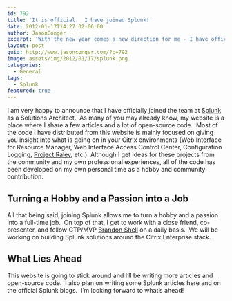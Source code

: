 ```yaml
---
id: 792
title: 'It is official.  I have joined Splunk!'
date: 2012-01-17T14:27:02-06:00
author: JasonConger
excerpt: 'With the new year comes a new direction for me - I have officially joined Splunk as a Solutions Architect.'
layout: post
guid: http://www.jasonconger.com/?p=792
image: assets/img/2012/01/17/splunk.png
categories:
  - General
tags:
  - Splunk
featured: true
---
```

I am very happy to announce that I have officially joined the team at <a title="Splunk" href="http://www.splunk.com" target="_blank">Splunk </a>as a Solutions Architect.  As many of you may already know, my website is a place where I share a few articles and a lot of open-source code.  Most of the code I have distributed from this website is mainly focused on giving you insight into what is going on in your Citrix environments (Web Interface for Resource Manager, Web Interface Access Control Center, Configuration Logging, <a title="Project Raley" href="http://www.jasonconger.com/raley" target="_blank">Project Raley</a>, etc.)  Although I get ideas for these projects from the community and my own professional experiences, all of the code has been developed on my own personal time as a hobby and community contribution.
<h2>Turning a Hobby and a Passion into a Job</h2>
All that being said, joining Splunk allows me to turn a hobby and a passion into a full-time job.  On top of that, I get to work with a close friend, co-presenter, and fellow CTP/MVP <a title="Brandon Shell" href="http://bsonposh.com/" target="_blank">Brandon Shell</a> on a daily basis.  We will be working on building Splunk solutions around the Citrix Enterprise stack.
<h2>What Lies Ahead</h2>
This website is going to stick around and I’ll be writing more articles and open-source code.  I also plan on writing some Splunk articles here and on the official Splunk blogs.  I’m looking forward to what’s ahead!